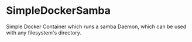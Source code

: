 # SimpleDockerSamba
Simple Docker Container which runs a samba Daemon, which can be used with any filesystem's directory. 
